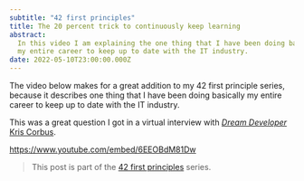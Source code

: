 ```yaml
---
subtitle: "42 first principles"
title: The 20 percent trick to continuously keep learning
abstract:
  In this video I am explaining the one thing that I have been doing basically
  my entire career to keep up to date with the IT industry.
date: 2022-05-10T23:00:00.000Z
---
```


The video below makes for a great addition to my 42 first principle series,
because it describes one thing that I have been doing basically my entire career
to keep up to date with the IT industry.

This was a great question I got in a virtual interview with
[_Dream Developer_ Kris Corbus](https://kccoaching.eu/).

<https://www.youtube.com/embed/6EEOBdM81Dw>

> This post is part of the [42 first principles](/42-first-principles) series.
